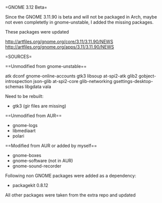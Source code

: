 =GNOME 3.12 Beta=

Since the GNOME 3.11.90 is beta and will not be packaged in Arch,
maybe not even completetly in gnome-unstable, I added the missing packages.

These packages were updated

http://artfiles.org/gnome.org/core/3.11/3.11.90/NEWS
http://artfiles.org/gnome.org/apps/3.11/3.11.90/NEWS

=SOURCES=

==Unmodified from gnome-unstable==

atk           dconf            gnome-online-accounts      gtk3       libsoup
at-spi2-atk   glib2            gobject-introspection      json-glib
at-spi2-core  glib-networking  gsettings-desktop-schemas  libgdata   vala

Need to be rebuilt:

* gtk3 (gir files are missing)

==Unmodified from AUR==

* gnome-logs
* libmediaart
* polari

==Modified from AUR or added by myself==

* gnome-boxes
* gnome-software (not in AUR)
* gnome-sound-recorder

Following non GNOME packages were added as a dependency:

* packagekit 0.8.12

All other packages were taken from the extra repo and updated


